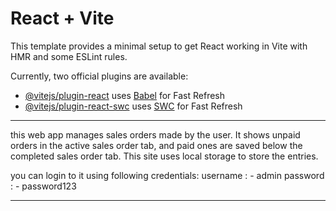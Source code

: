 # React + Vite

This template provides a minimal setup to get React working in Vite with HMR and some ESLint rules.

Currently, two official plugins are available:

- [@vitejs/plugin-react](https://github.com/vitejs/vite-plugin-react/blob/main/packages/plugin-react/README.md) uses [Babel](https://babeljs.io/) for Fast Refresh
- [@vitejs/plugin-react-swc](https://github.com/vitejs/vite-plugin-react-swc) uses [SWC](https://swc.rs/) for Fast Refresh
-----------------------------------------------------------------------------------------------------

this web app manages sales orders made by the user. It shows unpaid orders in the active sales order tab,
and paid ones are saved below the completed sales order tab. This site uses local storage to store the entries.

you can login to it using following credentials:
username : - admin
password : - password123

----------------------------------------------------------------------------------------------------
